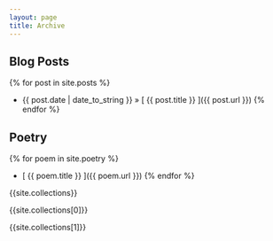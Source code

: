 ```yaml
---
layout: page
title: Archive
---
```


## Blog Posts

{% for post in site.posts %}
  * {{ post.date | date_to_string }} &raquo; [ {{ post.title }} ]({{ post.url }})
{% endfor %}

## Poetry

{% for poem in site.poetry %}
  * [ {{ poem.title }} ]({{ poem.url }})
{% endfor %}

{{site.collections}}

{{site.collections[0]}}

{{site.collections[1]}}

